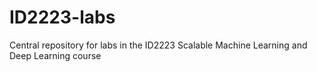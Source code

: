 # ID2223-labs
Central repository for labs in the ID2223 Scalable Machine Learning and Deep Learning course
